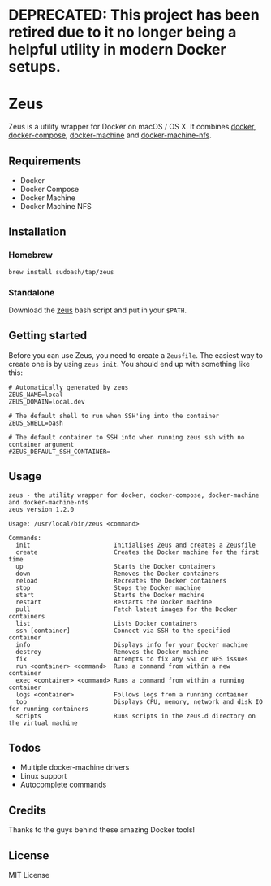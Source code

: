 # DEPRECATED: This project has been retired due to it no longer being a helpful utility in modern Docker setups.

# Zeus

Zeus is a utility wrapper for Docker on macOS / OS X. It combines [docker](https://docs.docker.com), [docker-compose](https://docs.docker.com/compose/), [docker-machine](https://docs.docker.com/machine/) and [docker-machine-nfs](https://github.com/adlogix/docker-machine-nfs).

## Requirements

  - Docker
  - Docker Compose
  - Docker Machine
  - Docker Machine NFS

## Installation

### Homebrew

```
brew install sudoash/tap/zeus
```

### Standalone

Download the [zeus](https://raw.githubusercontent.com/sudoash/zeus/master/zeus) bash script and put in your `$PATH`.

## Getting started

Before you can use Zeus, you need to create a `Zeusfile`. The easiest way to create one is by using `zeus init`. You should end up with something like this:

```
# Automatically generated by zeus
ZEUS_NAME=local
ZEUS_DOMAIN=local.dev

# The default shell to run when SSH'ing into the container
ZEUS_SHELL=bash

# The default container to SSH into when running zeus ssh with no container argument
#ZEUS_DEFAULT_SSH_CONTAINER=
```

## Usage
```
zeus - the utility wrapper for docker, docker-compose, docker-machine and docker-machine-nfs
zeus version 1.2.0

Usage: /usr/local/bin/zeus <command>

Commands:
  init                       Initialises Zeus and creates a Zeusfile
  create                     Creates the Docker machine for the first time
  up                         Starts the Docker containers
  down                       Removes the Docker containers
  reload                     Recreates the Docker containers
  stop                       Stops the Docker machine
  start                      Starts the Docker machine
  restart                    Restarts the Docker machine
  pull                       Fetch latest images for the Docker containers
  list                       Lists Docker containers
  ssh [container]            Connect via SSH to the specified container
  info                       Displays info for your Docker machine
  destroy                    Removes the Docker machine
  fix                        Attempts to fix any SSL or NFS issues
  run <container> <command>  Runs a command from within a new container
  exec <container> <command> Runs a command from within a running container
  logs <container>           Follows logs from a running container
  top                        Displays CPU, memory, network and disk IO for running containers
  scripts                    Runs scripts in the zeus.d directory on the virtual machine
 ```

## Todos

 - Multiple docker-machine drivers
 - Linux support
 - Autocomplete commands

## Credits

Thanks to the guys behind these amazing Docker tools!

## License

MIT License
